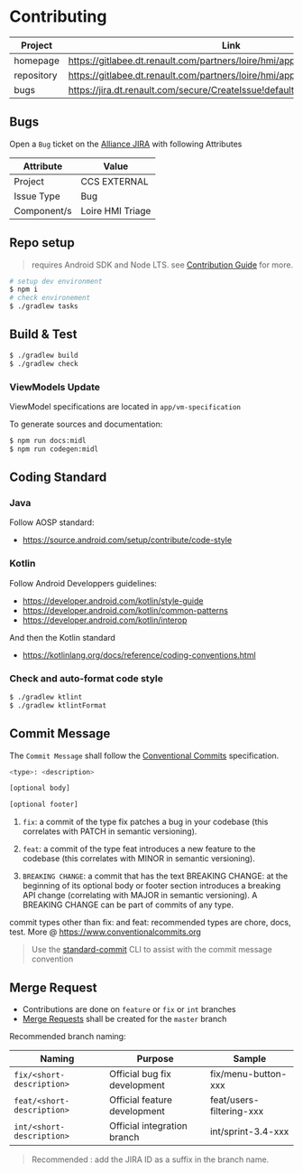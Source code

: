 # Contributing

| Project    | Link                                                                               |
| ---------- | ---------------------------------------------------------------------------------- |
| homepage   | <https://gitlabee.dt.renault.com/partners/loire/hmi/apps/renault/ParkAssist>     |
| repository | <https://gitlabee.dt.renault.com/partners/loire/hmi/apps/renault/ParkAssist.git> |
| bugs       | <https://jira.dt.renault.com/secure/CreateIssue!default.jspa>                      |

## Bugs

Open a `Bug` ticket on the
[Alliance JIRA](https://jira.dt.renault.com/secure/CreateIssue!default.jspa)
with following Attributes

| Attribute   | Value            |
| ----------- | ---------------- |
| Project     | CCS EXTERNAL     |
| Issue Type  | Bug              |
| Component/s | Loire HMI Triage |

## Repo setup

> requires Android SDK and Node LTS. see
> [Contribution Guide](https://partners.gitlab-pages.dt.renault.com/loire/hmi/devops/devops-guide/guide/Contributing.html)
> for more.

```bash
# setup dev environment
$ npm i
# check environement
$ ./gradlew tasks
```

## Build & Test

```bash
$ ./gradlew build
$ ./gradlew check
```

### ViewModels Update

ViewModel specifications are located in `app/vm-specification`

To generate sources and documentation:

```bash
$ npm run docs:midl
$ npm run codegen:midl
```

## Coding Standard

### Java

Follow AOSP standard:

- <https://source.android.com/setup/contribute/code-style>

### Kotlin

Follow Android Developpers guidelines:

- https://developer.android.com/kotlin/style-guide
- https://developer.android.com/kotlin/common-patterns
- https://developer.android.com/kotlin/interop

And then the Kotlin standard

- https://kotlinlang.org/docs/reference/coding-conventions.html

### Check and auto-format code style

```bash
$ ./gradlew ktlint
$ ./gradlew ktlintFormat
```

## Commit Message

The `Commit Message` shall follow the
[Conventional Commits](https://www.conventionalcommits.org) specification.

```bash
<type>: <description>

[optional body]

[optional footer]
```

1. `fix`: a commit of the type fix patches a bug in your codebase (this
   correlates with PATCH in semantic versioning).

1. `feat`: a commit of the type feat introduces a new feature to the codebase
   (this correlates with MINOR in semantic versioning).

1. `BREAKING CHANGE`: a commit that has the text BREAKING CHANGE: at the
   beginning of its optional body or footer section introduces a breaking API
   change (correlating with MAJOR in semantic versioning). A BREAKING CHANGE can
   be part of commits of any type.

commit types other than fix: and feat: recommended types are chore, docs, test.
More @ <https://www.conventionalcommits.org>

> Use the [standard-commit](https://www.npmjs.com/package/standard-commit) CLI
> to assist with the commit message convention

## Merge Request

- Contributions are done on `feature` or `fix` or `int` branches
- [Merge Requests](https://partners.gitlab-pages.dt.renault.com/loire/hmi/devops/devops-guide/guide/Contributing.html#merge-request)
  shall be created for the `master` branch

Recommended branch naming:

| Naming                     | Purpose                      | Sample                   |
| -------------------------- | ---------------------------- | ------------------------ |
| `fix/<short-description>`  | Official bug fix development | fix/menu-button-xxx      |
| `feat/<short-description>` | Official feature development | feat/users-filtering-xxx |
| `int/<short-description>`  | Official integration branch  | int/sprint-3.4-xxx       |

> Recommended : add the JIRA ID as a suffix in the branch name.